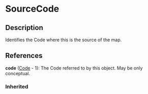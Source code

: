 
# SourceCode





## Description

Identifies the Code where this is the source of the map.




## References

**code** ([Code](../Codelists/Code.md) - 1): The Code referred to by this object. May be only conceptual.

### Inherited




